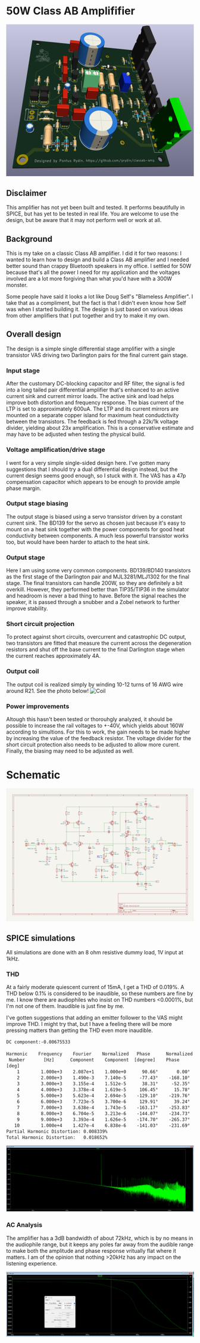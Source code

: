 # 50W Class AB Amplififier

![3D rendering](images/3d.png)

## Disclaimer
This amplifier has not yet been built and tested. It performs beautifully in SPICE, but has yet to be tested in real life. You are
welcome to use the design, but be aware that it may not perform well or work at all.

## Background
This is my take on a classic Class AB amplifier. I did it for two reasons: I wanted to learn how to design and build a Class AB amplifier and
I needed better sound than crappy Bluetooth speakers in my office. I settled for 50W because that's all the power I need for my application
and the voltages involved are a lot more forgiving than what you'd have with a 300W monster. 

Some people have said it looks a lot like Doug Self's "Blameless Amplifier". I take that as a compliment, but the fact is that I didn't even
know how Self was when I started building it. The design is just based on various ideas from other amplifiers that I put together and try to
make it my own.

## Overall design
The design is a simple single differential stage amplifier with a single transistor VAS driving two Darlington pairs for the final current 
gain stage. 

### Input stage
After the customary DC-blocking capacitor and RF filter, the signal is fed into a long tailed pair differential amplifier that's enhanced to 
an active current sink and current mirror loads. The active sink and load helps improve both distortion and frequency response. The bias 
current of the LTP is set to approximately 600uA. The LTP and its current mirrors are mounted on a separate copper island for maximum heat
condudctivity between the transistors. The feedback is fed through a 22k/1k voltage divider, yielding about 23x amplification. This is a 
conservative estimate and may have to be adjusted when testing the physical build.

### Voltage amplification/drive stage
I went for a very simple single-sided design here. I've gotten many suggestions that I should try a dual differential design instead, but 
the current design seems good enough, so I stuck with it. The VAS has a 47p compensation capacitor which appears to be enough to provide 
ample phase margin.

### Output stage biasing
The output stage is biased using a servo transistor driven by a constant current sink. The BD139 for the servo as chosen just because it's
easy to mount on a heat sink together with the power components for good heat conductivity between components. A much less powerful 
transistor works too, but would have been harder to attach to the heat sink.

### Output stage
Here I am using some very common components. BD139/BD140 transistors as the first stage of the Darlington pair and MJL3281/MLJ1302 for
the final stage. The final transistors can handle 200W, so they are definitely a bit overkill. However, they performed better than
TIP35/TIP36 in the simulator and headroom is never a bad thing to have. Before the signal reaches the speaker, it is passed through
a snubber and a Zobel network to further improve stability.

### Short circuit projection 
To protect against short circuits, overcurrent and catastrophic DC output, two transistors are fitted that measure the curremt across
the degeneration resistors and shut off the base current to the final Darlington stage when the current reaches approximately 4A. 

### Output coil
The output coil is realized simply by winding 10-12 turns of 16 AWG wire around R21. See the photo below!
![Coil](images/zobel.png)

### Power improvements
Altough this hasn't been tested or thorouhgly analyzed, it should be possible to increase the rail voltages to +-40V, which yields about
160W according to simultions. For this to work, the gain needs to be made higher by increasing the value of the feedback resistor. The
voltage divider for the short circuit protection also needs to be adjusted to allow more curent. Finally, the biasing may need to be adjusted
as well. 

# Schematic
![Schematic](images/schematic.png)

## SPICE simulations

All simulations are done with an 8 ohm resistive dummy load, 1V input at 1kHz.

### THD
At a fairly moderate quiescent current of 15mA, I get a THD of 0.019%. A THD below 0.1% is considered to be inaudible, so these numbers
are fine by me. I know there are audiophiles who insist on THD numbers <0.0001%, but I'm not one of them. Inaudible is just fine by me.

I've gotten suggestions that adding an emitter follower to the VAS might improve THD. I might try that, but I have a feeling there will 
be more pressing matters than getting the THD even more inaudible. 

```Fourier components of V(out)
DC component:-0.00675533

Harmonic	Frequency	 Fourier 	Normalized	 Phase  	Normalized
 Number 	  [Hz]   	Component	 Component	[degree]	Phase [deg]
    1   	 1.000e+3	 2.087e+1	 1.000e+0	   90.66°	    0.00°
    2   	 2.000e+3	 1.490e-3	 7.140e-5	  -77.43°	 -168.10°
    3   	 3.000e+3	 3.155e-4	 1.512e-5	   38.31°	  -52.35°
    4   	 4.000e+3	 3.378e-4	 1.619e-5	  106.45°	   15.78°
    5   	 5.000e+3	 5.623e-4	 2.694e-5	 -129.10°	 -219.76°
    6   	 6.000e+3	 7.723e-5	 3.700e-6	  129.91°	   39.24°
    7   	 7.000e+3	 3.638e-4	 1.743e-5	 -163.17°	 -253.83°
    8   	 8.000e+3	 6.704e-5	 3.213e-6	 -144.07°	 -234.73°
    9   	 9.000e+3	 3.393e-4	 1.626e-5	 -174.70°	 -265.37°
   10   	 1.000e+4	 1.427e-4	 6.838e-6	 -141.03°	 -231.69°
Partial Harmonic Distortion: 0.008339%
Total Harmonic Distortion:   0.018652%
```

![FFT](images/fft.png)

### AC Analysis
The amplifier has a 3dB bandwidth of about 72kHz, which is by no means in the audiophile range, but it keeps any poles far away from the audible 
range to make both the amplitude and phase response vritually flat where it matters. I am of the opinion that nothing >20kHz has any impact on
the listening experience.

![Bode plot](images/bode.png)


